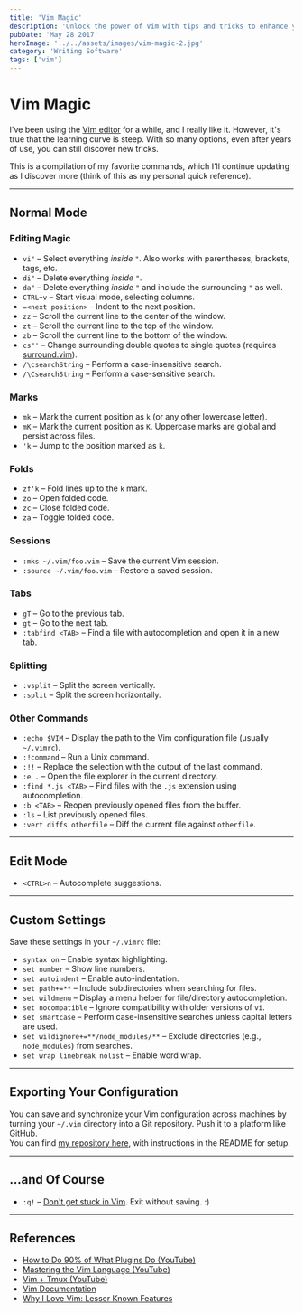 ```yaml
---
title: 'Vim Magic'
description: 'Unlock the power of Vim with tips and tricks to enhance your text editing workflow.'
pubDate: 'May 28 2017'
heroImage: '../../assets/images/vim-magic-2.jpg'
category: 'Writing Software'
tags: ['vim']
---
```


# Vim Magic

I've been using the [Vim editor](http://www.vim.org) for a while, and I really like it. However, it's true that the learning curve is steep. With so many options, even after years of use, you can still discover new tricks.

This is a compilation of my favorite commands, which I'll continue updating as I discover more (think of this as my personal quick reference).

---

## Normal Mode

### Editing Magic

- `vi"` – Select everything _inside_ `"`. Also works with parentheses, brackets, tags, etc.
- `di"` – Delete everything _inside_ `"`.
- `da"` – Delete everything _inside_ `"` and include the surrounding `"` as well.
- `CTRL+v` – Start visual mode, selecting columns.
- `=<next position>` – Indent to the next position.
- `zz` – Scroll the current line to the center of the window.
- `zt` – Scroll the current line to the top of the window.
- `zb` – Scroll the current line to the bottom of the window.
- `cs"'` – Change surrounding double quotes to single quotes (requires [surround.vim](http://www.vim.org/scripts/script.php?script_id=1697)).
- `/\csearchString` – Perform a case-insensitive search.
- `/\CsearchString` – Perform a case-sensitive search.

### Marks

- `mk` – Mark the current position as `k` (or any other lowercase letter).
- `mK` – Mark the current position as `K`. Uppercase marks are global and persist across files.
- `'k` – Jump to the position marked as `k`.

### Folds

- `zf'k` – Fold lines up to the `k` mark.
- `zo` – Open folded code.
- `zc` – Close folded code.
- `za` – Toggle folded code.

### Sessions

- `:mks ~/.vim/foo.vim` – Save the current Vim session.
- `:source ~/.vim/foo.vim` – Restore a saved session.

### Tabs

- `gT` – Go to the previous tab.
- `gt` – Go to the next tab.
- `:tabfind <TAB>` – Find a file with autocompletion and open it in a new tab.

### Splitting

- `:vsplit` – Split the screen vertically.
- `:split` – Split the screen horizontally.

### Other Commands

- `:echo $VIM` – Display the path to the Vim configuration file (usually `~/.vimrc`).
- `:!command` – Run a Unix command.
- `:!!` – Replace the selection with the output of the last command.
- `:e .` – Open the file explorer in the current directory.
- `:find *.js <TAB>` – Find files with the `.js` extension using autocompletion.
- `:b <TAB>` – Reopen previously opened files from the buffer.
- `:ls` – List previously opened files.
- `:vert diffs otherfile` – Diff the current file against `otherfile`.

---

## Edit Mode

- `<CTRL>n` – Autocomplete suggestions.

---

## Custom Settings

Save these settings in your `~/.vimrc` file:

- `syntax on` – Enable syntax highlighting.
- `set number` – Show line numbers.
- `set autoindent` – Enable auto-indentation.
- `set path+=**` – Include subdirectories when searching for files.
- `set wildmenu` – Display a menu helper for file/directory autocompletion.
- `set nocompatible` – Ignore compatibility with older versions of `vi`.
- `set smartcase` – Perform case-insensitive searches unless capital letters are used.
- `set wildignore+=**/node_modules/**` – Exclude directories (e.g., `node_modules`) from searches.
- `set wrap linebreak nolist` – Enable word wrap.

---

## Exporting Your Configuration

You can save and synchronize your Vim configuration across machines by turning your `~/.vim` directory into a Git repository. Push it to a platform like GitHub.  
You can find [my repository here](https://github.com/mrdonado/.vim), with instructions in the README for setup.

---

## ...and Of Course

- `:q!` – [Don't get stuck in Vim](https://stackoverflow.blog/2017/05/23/stack-overflow-helping-one-million-developers-exit-vim/). Exit without saving. :)

---

## References

- [How to Do 90% of What Plugins Do (YouTube)](https://www.youtube.com/watch?v=XA2WjJbmmoM)
- [Mastering the Vim Language (YouTube)](https://www.youtube.com/watch?v=wlR5gYd6um0)
- [Vim + Tmux (YouTube)](https://www.youtube.com/watch?v=5r6yzFEXajQ&t=310s)
- [Vim Documentation](http://www.vim.org/docs.php)
- [Why I Love Vim: Lesser Known Features](https://medium.freecodecamp.org/learn-linux-vim-basic-features-19134461ab85)
